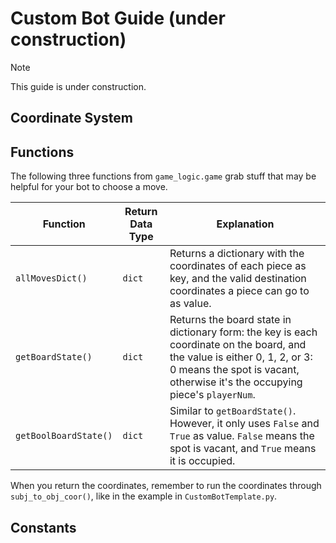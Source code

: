# Custom Bot Guide (under construction)
> [!NOTE]
> This guide is under construction.
## Coordinate System

## Functions

The following three functions from `game_logic.game` grab stuff that may be helpful for your bot to choose a move.

| Function | Return Data Type | Explanation |
|----------|------------------|-------------|
|`allMovesDict()`|`dict`|Returns a dictionary with the coordinates of each piece as key, and the valid destination coordinates a piece can go to as value.|
|`getBoardState()`|`dict`|Returns the board state in dictionary form: the key is each coordinate on the board, and the value is either 0, 1, 2, or 3: 0 means the spot is vacant, otherwise it's the occupying piece's `playerNum`.|
|`getBoolBoardState()`|`dict`|Similar to `getBoardState()`. However, it only uses `False` and `True` as value. `False` means the spot is vacant, and `True` means it is occupied.|

When you return the coordinates, remember to 
run the coordinates through `subj_to_obj_coor()`, 
like in the example in `CustomBotTemplate.py`.

## Constants
